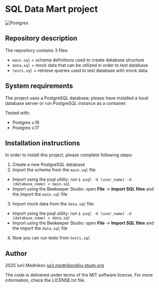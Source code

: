 # SQL Data Mart project

![Postgres](https://img.shields.io/badge/postgres-%23316192.svg?style=for-the-badge&logo=postgresql&logoColor=white)

## Repository description

The repository contains 3 files:

- ```main.sql``` = schema definitions used to create database structure
- ```data.sql``` = mock data that can be utilized in order to test database
- ```tests.sql``` = retrieve queries used to test database with mock data

## System requirements

The project uses a PostgreSQL database; please have installed a local database server or run PostgreSQL instance as a container.

Tested with:

- Postgres v.16
- Postgres v.17

## Installation instructions

In order to install this project, please complete following steps:

1. Create a new PostgreSQL database
2. Import the schema from the ```main.sql``` file
- Import using the psql utility: run ```$ psql -U (user_name) -d (database_name) < main.sql```
- Import using the Beekeeper Studio: open __File__ -> __Import SQL files__ and the import the ```main.sql``` file
3. Import mock data from the ```data.sql``` file:
- Import using the psql utility: run ```$ psql -U (user_name) -d (database_name) < data.sql```
- Import using the Beekeeper Studio: open __File__ -> __Import SQL files__ and the import the ```data.sql``` file
4. Now you can run tests from ```tests.sql```

## Author

2025 Iurii Mednikov <iurii.mednikov@iu-study.org>

The code is delivered under terms of the MIT software license. For more information, check the LICENSE.txt file.